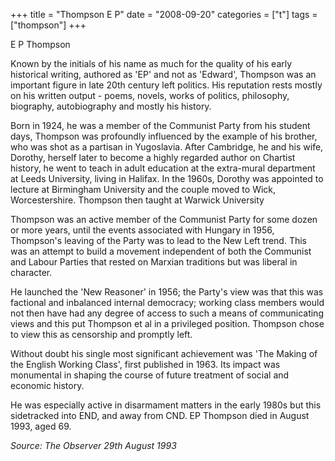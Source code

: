 +++
title = "Thompson E P"
date = "2008-09-20"
categories = ["t"]
tags = ["thompson"]
+++

E P Thompson

  
Known by the initials of his name as much for the quality of his early historical writing, authored as 'EP' and not as 'Edward', Thompson was an important figure in late 20th century left politics. His reputation rests mostly on his written output - poems, novels, works of politics, philosophy, biography, autobiography and mostly his history.

Born in 1924, he was a member of the Communist Party from his student days, Thompson was profoundly influenced by the example of his brother, who was shot as a partisan in Yugoslavia. After Cambridge, he and his wife, Dorothy, herself later to become a highly regarded author on Chartist history, he went to teach in adult education at the extra-mural department at Leeds University, living in Halifax. In the 1960s, Dorothy was appointed to lecture at Birmingham University and the couple moved to Wick, Worcestershire. Thompson then taught at Warwick University

Thompson was an active member of the Communist Party for some dozen or more years, until the events associated with Hungary in 1956, Thompson's leaving of the Party was to lead to the New Left trend. This was an attempt to build a movement independent of both the Communist and Labour Parties that rested on Marxian traditions but was liberal in character.

He launched the 'New Reasoner' in 1956; the Party's view was that this was factional and inbalanced internal democracy; working class members would not then have had any degree of access to such a means of communicating views and this put Thompson et al in a privileged position. Thompson chose to view this as censorship and promptly left.

Without doubt his single most significant achievement was 'The Making of the English Working Class', first published in 1963. Its impact was monumental in shaping the course of future treatment of social and economic history.

He was especially active in disarmament matters in the early 1980s but this sidetracked into END, and away from CND. EP Thompson died in August 1993, aged 69.

_Source: The Observer 29th August 1993_
